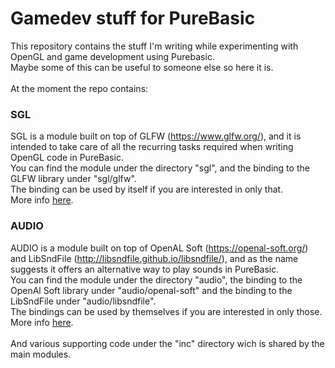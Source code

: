# Gamedev stuff for PureBasic
This repository contains the stuff I'm writing while experimenting with OpenGL and game development using Purebasic.<br>
Maybe some of this can be useful to someone else so here it is.<br>
<br>
At the moment the repo contains:<br>

### SGL
SGL is a module built on top of GLFW (https://www.glfw.org/), and it is intended to take care of all the recurring tasks required when writing OpenGL code in PureBasic.<br>
You can find the module under the directory "sgl", and the binding to the GLFW library under "sgl/glfw".<br>
The binding can be used by itself if you are interested in only that.<br>
More info [here](https://github.com/spettroscopio/gamedev/blob/main/sgl/README.md).<br>

### AUDIO
AUDIO is a module built on top of OpenAL Soft (https://openal-soft.org/) and LibSndFile (http://libsndfile.github.io/libsndfile/), and as the name suggests it offers an alternative way to play sounds in PureBasic.<br> 
You can find the module under the directory "audio", the binding to the OpenAl Soft library under "audio/openal-soft" and the binding to the LibSndFile under "audio/libsndfile".<br> 
The bindings can be used by themselves if you are interested in only those.<br> 
More info [here](https://github.com/spettroscopio/gamedev/blob/main/audio/README.md).<br>
<br>
And various supporting code under the "inc" directory wich is shared by the main modules.<br>
